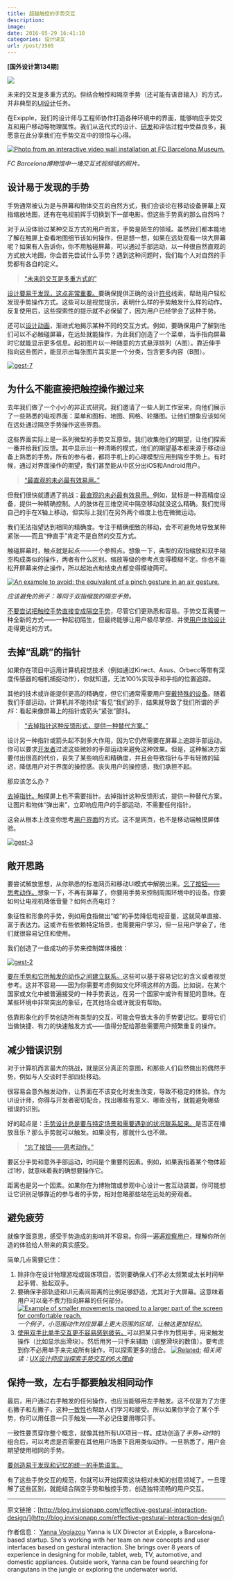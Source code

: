 ```yaml
---
title: 超越触控的手势交互
description: 
image: 
date: 2016-05-29 16:41:10
categories: 设计译文
url: /post/3505
---
```


**[国外设计第134期]**

![](https://cdn.victor42.work/posts/2016-05/05-29/gestural_hero.jpg)

未来的交互是多重方式的。但结合触控和隔空手势（还可能有语音输入）的方式，并非典型的[UI设计](http://blog.invisionapp.com/core-principles-of-ui-design/)任务。

在Exipple，我们的设计师与工程师协作打造各种环境中的界面，能够响应手势交互和用户移动等物理属性。我们从迭代式的设计、[研发](http://blog.invisionapp.com/3-steps-to-bridging-the-design-development-gap/)和评估过程中受益良多，我愿意在此分享我们在手势交互中的领悟与心得。

[![Photo from an interactive video wall installation at FC Barcelona Museum.](https://cdn.victor42.work/posts/2016-05/05-29/gest-1.jpg?ver=1)](https://cdn.victor42.work/posts/2016-05/05-29/gest-1.jpg "Beyond touch: designing effective gestural interactions")

*FC Barcelona博物馆中一堵交互式视频墙的照片。*

## 设计易于发现的手势

手势通常被认为是与屏幕和物体交互的自然方式，我们会谈论在移动设备屏幕上双指缩放地图，还有在电视前挥手切换到下一部电影。但这些手势真的那么自然吗？

对于从没体验过某种交互方式的用户而言，手势是陌生的领域。虽然我们都本能地了解在触屏上查看地图细节该如何操作，但是想一想，如果在远处观看一块大屏幕呢？如果有人告诉你，你不用触碰屏幕，可以通过手部运动，以一种很自然直观的方式放大地图，你会首先尝试什么手势？遇到这种问题时，我们每个人对自然的手势都有各自的定义。

> [“未来的交互是多重方式的”](https://twitter.com/intent/tweet?text=%22The+future+of+interaction+is+multimodal.%22+http%3A%2F%2Fblog.invisionapp.com%2Feffective-gestural-interaction-design%2F+via+%40InVisionApp)

[设计要易于发现，这点非常重要。](https://twitter.com/intent/tweet?text=%22Design+for+discovery+is+crucial.%22+http%3A%2F%2Fblog.invisionapp.com%2Feffective-gestural-interaction-design%2F+via+%40InVisionApp)要确保提供正确的设计[符号](http://jnd.org/dn.mss/signifiers_not_affordances.html)线索，帮助用户轻松发现手势操作方式。这些可以是视觉提示，表明什么样的手势触发什么样的动作。反复使用后，这些探索性的提示就不必保留了，因为用户已经学会了这种手势。

还可以[设计动画](http://blog.invisionapp.com/motion-prototype-animation/)，渐进式地揭示某种不同的交互方式。例如，要确保用户了解到他们可以不必触碰屏幕，在远处就能操作，为此我们创造了一个菜单，当手指向屏幕时它就能显示更多信息。起初图片以一种随意的方式悬浮排列（A图）。靠近伸手指向这些图片，能显示出每张图片其实是一个分类，包含更多内容（B图）。

[![gest-7](https://cdn.victor42.work/posts/2016-05/05-29/gest-7.jpg?ver=1)](https://cdn.victor42.work/posts/2016-05/05-29/gest-7.jpg "Beyond touch: designing effective gestural interactions")

## 为什么不能直接把触控操作搬过来

去年我们做了一个小小的非正式研究。我们邀请了一些人到工作室来，向他们展示了一些熟悉的电视界面：菜单和图标、地图、网格、轮播图。让他们想象应该如何在远处通过隔空手势操作这些界面。

这些界面实际上是一系列微型的手势交互原型。我们收集他们的期望，让他们探索一番并给我们反馈。其中显示出一种清晰的模式，他们的期望基本都来源于移动设备上熟悉的手势。所有的参与者，都将手机上的心理模型应用到隔空手势上。有时候，通过对界面操作的期望，我们甚至能从中区分出iOS和Android用户。

> [“最直观的未必最有效易用。”](https://twitter.com/intent/tweet?text=%22What%27s+most+intuitive+is+not+necessarily+the+most+efficient+and+easy+to+use.%22+http%3A%2F%2Fblog.invisionapp.com%2Feffective-gestural-interaction-design%2F+via+%40InVisionApp)

但我们很快就遭遇了挑战：[最直观的未必最有效易用。](https://twitter.com/intent/tweet?text=%22What%27s+most+intuitive+is+not+necessarily+the+most+efficient+and+easy+to+use.%22+http%3A%2F%2Fblog.invisionapp.com%2Feffective-gestural-interaction-design%2F+via+%40InVisionApp)例如，鼠标是一种高精度设备，提供一种精确控制。人的肢体在三维空间中隔空移动就没这么精确。我们觉得自己的手在X轴上移动，但实际上我们在另外两个维度上也在微微运动。

我们无法指望达到相同的精确度。专注于精确细致的移动，会不可避免地导致某种紧张——而且“伸直手”肯定不是自然的交互方式。

触碰屏幕时，触点就是起点——一个参照点。想象一下，典型的双指缩放和双手隔空构成类似的操作，两者有什么区别。缩放等级的参考点变得模糊不定。你也不能松开屏幕来停止操作，所以起始点和结束点都变得模棱两可。

[![An example to avoid: the equivalent of a pinch gesture in an air gesture.](https://cdn.victor42.work/posts/2016-05/05-29/gest-6.jpg?ver=1)](https://cdn.victor42.work/posts/2016-05/05-29/gest-6.jpg "Beyond touch: designing effective gestural interactions")

*应该避免的例子：等同于双指缩放的隔空手势。*

[不要尝试把触控手势直接变成隔空手势](https://twitter.com/intent/tweet?text=%22Try+not+to+translate+touch+gestures+directly+to+air+gestures%22+http%3A%2F%2Fblog.invisionapp.com%2Feffective-gestural-interaction-design%2F+via+%40InVisionApp)，尽管它们更熟悉和容易。手势交互需要一种全新的方式——一种起初陌生，但最终能够让用户极尽掌控、并使[用户体验设计](http://blog.invisionapp.com/world-class-ux/)走得更远的方式。

## 去掉“乱跳”的指针

如果你在项目中运用计算机视觉技术（例如通过Kinect、Asus、Orbecc等带有深度传感器的相机捕捉动作），你就知道，无法100%实现手和手指的位置追踪。

其他的技术或许能提供更高的精确度，但它们通常需要用户[穿戴特殊的设备](http://blog.invisionapp.com/designing-for-wearables/)。随着我们手部运动，计算机并不能持续“看见”我们的手，结果就导致了我们所谓的*手抖*：看起来像屏幕上的指针或箭头“紧张”颤抖。

> [“去掉指针这种反馈形式，提供一种替代方案。”](https://twitter.com/intent/tweet?text=%22Eliminate+the+need+for+a+cursor+as+feedback%2C+but+provide+an+alternative.%22+http%3A%2F%2Fblog.invisionapp.com%2Feffective-gestural-interaction-design%2F+via+%40InVisionApp)

设计另一种指针或箭头起不到多大作用，因为它仍然需要在屏幕上追踪手部运动。你可以要求[开发者](http://blog.invisionapp.com/design-with-developers-in-mind/)过滤这些微妙的手部运动来避免这种效果。但是，这种解决方案要付出很高的代价，丧失了某些响应和精确度，并且会导致指针与手有轻微的延迟，降低用户对于界面的操控感。丧失用户的操控感，我们承担不起。

那应该怎么办？

[去掉指针。](https://twitter.com/intent/tweet?text=%22Kill+that+cursor.%22+http%3A%2F%2Fblog.invisionapp.com%2Feffective-gestural-interaction-design%2F+via+%40InVisionApp)触摸屏上也不需要指针。去掉指针这种反馈形式，提供一种替代方案。让图片和物体“弹出来”，立即响应用户的手部运动，不需要任何指针。

这会从根本上改变你思考[用户界面](http://blog.invisionapp.com/crafting-easing-curves/)的方式。这不是网页，也不是移动端触摸屏体验。

[![gest-3](https://cdn.victor42.work/posts/2016-05/05-29/gest-3.jpg?ver=1)](https://cdn.victor42.work/posts/2016-05/05-29/gest-3.jpg "Beyond touch: designing effective gestural interactions")

## 敞开思路

要尝试解放思想，从你熟悉的标准网页和移动UI模式中解脱出来。[忘了按钮——思考动作。](https://twitter.com/intent/tweet?text=%22Forget+about+buttons%E2%80%94think+actions.%22+http%3A%2F%2Fblog.invisionapp.com%2Feffective-gestural-interaction-design%2F+via+%40InVisionApp)想象一下，不再有屏幕了，你要用手势来控制周围环境中的设备。你要如何让电视机降低音量？如何点亮电灯？

象征性和形象的手势，例如用食指做出“嘘”的手势降低电视音量，这就简单直接、富于表达力。这或许有些依赖特定场景，也需要用户学习，但一旦用户学会了，他们就很容易记住和使用。

我们创造了一些成功的手势来控制媒体播放：

[![gest-2](https://cdn.victor42.work/posts/2016-05/05-29/gest-2.jpg?ver=1)](https://cdn.victor42.work/posts/2016-05/05-29/gest-2.jpg "Beyond touch: designing effective gestural interactions")

[要在手势和它所触发的动作之间建立联系。](https://twitter.com/intent/tweet?text=%22Aim+to+create+associations+between+the+gesture+and+the+action+that+it+triggers.%22+http%3A%2F%2Fblog.invisionapp.com%2Feffective-gestural-interaction-design%2F+via+%40InVisionApp)这些可以基于容易记忆的含义或者视觉参考。这并不容易——因为你需要考虑例如文化环境这样的方面。比如说，在某个国家或文化中被普遍接受的一种手势表达，在另一个国家中或许有冒犯的意味。在某些环境中非常突出的象征，在其他场合或许就没有帮助。

依靠形象化的手势创造所有类型的交互，可能会导致太多的手势要记忆。要将它们当做快捷、有力的快速触发方式——值得分配给那些需要用户频繁重复的操作。

## 减少错误识别

对于计算机而言最大的挑战，就是区分真正的意图，和那些人们自然做出的偶然手势，例如与人交谈时手部四处移动。

很容易会意外触发动作，让界面在不该变化时发生改变，导致不稳定的体验。作为UI设计师，你得与开发者密切配合，找出哪些有意义、哪些没有，就能避免哪些错误的识别。

好的起点是：[手势设计总是要与特定场景和需要遇到的状况联系起来。](https://twitter.com/intent/tweet?text=%22Always+design+gestures+tied+to+a+particular+context+or+conditions+that+need+to+be+met.%22+http%3A%2F%2Fblog.invisionapp.com%2Feffective-gestural-interaction-design%2F+via+%40InVisionApp)是否正在播放音乐？那么手势就可以触发。如果没有，那就什么也不做。

> [“忘了按钮——思考动作。”](https://twitter.com/intent/tweet?text=%22Forget+about+buttons%E2%80%94think+actions.%22+http%3A%2F%2Fblog.invisionapp.com%2Feffective-gestural-interaction-design%2F+via+%40InVisionApp)

要区分手势和意外手部运动，时间是个重要的因素。例如，如果我指着某个物体超过1秒，就意味着我的确想要操作它。

距离也是另一个因素。如果你在为博物馆或参观中心设计一套互动装置，你可能想让它识别足够靠近的参与者的手势，相对忽略那些站在远处的旁观者。

## 避免疲劳

就像字面意思，感受手势造成的影响并不容易。你得一遍遍[观察用户](http://blog.invisionapp.com/immersive-user-research/)，理解你所创造的体验给人带来的真实感受。

简单几点需要记住：

1. 除非你在设计物理游戏或锻炼项目，否则要确保人们不必太频繁或太长时间举起手臂、抬起双手。
2. 要确保手部轨迹和UI元素间距离的比例足够舒适，尤其对于大屏幕。这意味着用户可以毫不费力指向屏幕的任何部分。
    [![Example of smaller movements mapped to a larger part of the screen for comfortable reach.](https://cdn.victor42.work/posts/2016-05/05-29/gest-4.jpg?ver=1)](https://cdn.victor42.work/posts/2016-05/05-29/gest-4.jpg "Beyond touch: designing effective gestural interactions")
    *一个例子，小范围动作对应屏幕上更大范围的区域，让触达更加轻松。*
3. [使用双手比单手交互更不容易感到疲劳。](https://twitter.com/intent/tweet?text=%22The+use+of+2+hands+generates+less+fatigue+than+a+single-handed+interaction.%22+http%3A%2F%2Fblog.invisionapp.com%2Feffective-gestural-interaction-design%2F+via+%40InVisionApp)可以把某只手作为惯用手，用来触发操作（比如显示出滑块）。然后用另一只手来辅助（调整滑块的数值）。要考虑到你不必用单手来完成所有操作，可以探索更多的组合。
    [![Related: ](https://cdn.victor42.work/posts/2016-05/05-29/gest-5.jpg?ver=1)](https://cdn.victor42.work/posts/2016-05/05-29/gest-5.jpg "Beyond touch: designing effective gestural interactions")
    *相关阅读：[UX设计师应当探索手势交互的6大理由](http://blog.invisionapp.com/ux-design-gestural-interaction/)*

## 保持一致，左右手都要触发相同动作

最后，用户通过右手触发的任何操作，也应当能够用左手触发。这不仅是为了方便右撇子和左撇子，这种[一致性](http://blog.invisionapp.com/consistent-design/)也帮助人们学习和接受。所以如果你学会了某个手势，你可以用任意一只手触发——不必记住要用哪只手。

一致性要贯穿你整个概念，就像其他所有UX项目一样。成功创造了*手势+动作*的组合后，可以考虑是否需要在其他用户场景下启用类似动作。一旦熟悉了，用户会期望使用相同的手势。

[要创造易于发现和记忆的统一的手势语言。](https://twitter.com/intent/tweet?text=%22Aim+to+create+a+consistent+gestural+language+that%27s+easy+to+discover+and+remember%22+http%3A%2F%2Fblog.invisionapp.com%2Feffective-gestural-interaction-design%2F+via+%40InVisionApp)

有了这些手势交互的规范，你就可以开始探索这块相对未知的创意领域了。一旦理解了这些区别，就能结合隔空手势和触控手势，创造独特流畅的用户交互。

---

原文链接：[http://blog.invisionapp.com/effective-gestural-interaction-design/](http://blog.invisionapp.com/effective-gestural-interaction-design/)

作者信息：
[Yanna Vogiazou](http://blog.invisionapp.com/author/yanna-vogiazou/)
Yanna is UX Director at Exipple, a Barcelona-based startup. She's working with her team on new concepts and user interfaces based on gestural interaction. She brings over 8 years of experience in designing for mobile, tablet, web, TV, automotive, and domestic appliances. Outside work, Yanna can be found searching for orangutans in the jungle or exploring the underwater world.